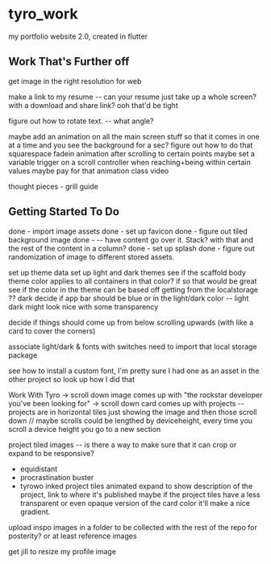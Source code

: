# tyro_work
my portfolio website 2.0, created in flutter


## Work That's Further off

get image in the right resolution for web

make a link to my resume
-- can your resume just take up a whole screen? with a download and share link? ooh that'd be tight

figure out how to rotate text.
-- what angle? 

maybe add an animation on all the main screen stuff so that it comes in one at a time and you see the background for a sec?
figure out how to do that squarespace fadein animation after scrolling to certain points
maybe set a variable trigger on a scroll controller when reaching+being within certain values
maybe pay for that animation class video

thought pieces - grill guide

## Getting Started To Do
done - import image assets
done - set up favicon 
done - figure out tiled background image
done - -- have content go over it. Stack? with that and the rest of the content in a column?
done - set up splash
done - figure out randomization of image to different stored assets.


set up theme data
set up light and dark themes
see if the scaffold body theme color applies to all containers in that color? if so that would be great
see if the color in the theme can be based off getting from the localstorage ?? dark
decide if app bar should be blue or in the light/dark color
-- light dark might look nice with some transparency

decide if things should come up from below scrolling upwards (with like a card to cover the corners) 

associate light/dark & fonts with switches
need to import that local storage package

see how to install a custom font, I'm pretty sure I had one as an asset in the other project so look up how I did that

Work With Tyro
-> scroll down
image comes up with "the rockstar developer you've been looking for"
-> scroll down
card comes up with projects
-- projects are in horizontal tiles just showing the image and then those scroll down
// maybe scrolls could be lengthed by deviceheight, every time you scroll a device height you go to a new section

project tiled images
-- is there a way to make sure that it can crop or expand to be responsive?
* equidistant
* procrastination buster
* tyrowo inked
project tiles animated expand to show description of the project, link to where it's published
maybe if the project tiles have a less transparent or even opaque version of the card color it'll make a nice gradient.

upload inspo images in a folder to be collected with the rest of the repo for posterity? or at least reference images

get jill to resize my profile image